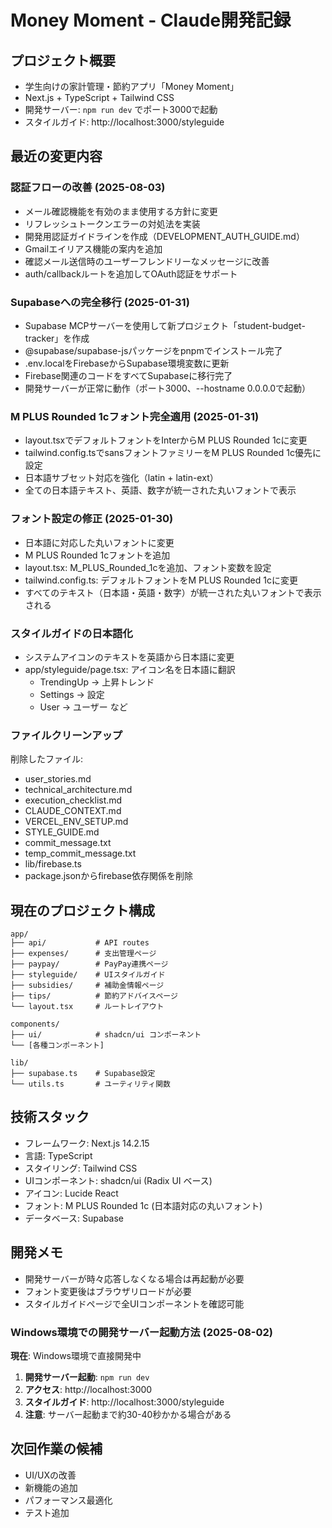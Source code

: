 # Money Moment - Claude開発記録

## プロジェクト概要
- 学生向けの家計管理・節約アプリ「Money Moment」
- Next.js + TypeScript + Tailwind CSS
- 開発サーバー: `npm run dev` でポート3000で起動
- スタイルガイド: http://localhost:3000/styleguide

## 最近の変更内容

### 認証フローの改善 (2025-08-03)
- メール確認機能を有効のまま使用する方針に変更
- リフレッシュトークンエラーの対処法を実装
- 開発用認証ガイドラインを作成（DEVELOPMENT_AUTH_GUIDE.md）
- Gmailエイリアス機能の案内を追加
- 確認メール送信時のユーザーフレンドリーなメッセージに改善
- auth/callbackルートを追加してOAuth認証をサポート

### Supabaseへの完全移行 (2025-01-31)
- Supabase MCPサーバーを使用して新プロジェクト「student-budget-tracker」を作成
- @supabase/supabase-jsパッケージをpnpmでインストール完了
- .env.localをFirebaseからSupabase環境変数に更新
- Firebase関連のコードをすべてSupabaseに移行完了
- 開発サーバーが正常に動作（ポート3000、--hostname 0.0.0.0で起動）

### M PLUS Rounded 1cフォント完全適用 (2025-01-31)
- layout.tsxでデフォルトフォントをInterからM PLUS Rounded 1cに変更
- tailwind.config.tsでsansフォントファミリーをM PLUS Rounded 1c優先に設定
- 日本語サブセット対応を強化（latin + latin-ext）
- 全ての日本語テキスト、英語、数字が統一された丸いフォントで表示

### フォント設定の修正 (2025-01-30)
- 日本語に対応した丸いフォントに変更
- M PLUS Rounded 1cフォントを追加
- layout.tsx: M_PLUS_Rounded_1cを追加、フォント変数を設定
- tailwind.config.ts: デフォルトフォントをM PLUS Rounded 1cに変更
- すべてのテキスト（日本語・英語・数字）が統一された丸いフォントで表示される

### スタイルガイドの日本語化
- システムアイコンのテキストを英語から日本語に変更
- app/styleguide/page.tsx: アイコン名を日本語に翻訳
  - TrendingUp → 上昇トレンド
  - Settings → 設定
  - User → ユーザー など

### ファイルクリーンアップ
削除したファイル:
- user_stories.md
- technical_architecture.md
- execution_checklist.md
- CLAUDE_CONTEXT.md
- VERCEL_ENV_SETUP.md
- STYLE_GUIDE.md
- commit_message.txt
- temp_commit_message.txt
- lib/firebase.ts
- package.jsonからfirebase依存関係を削除

## 現在のプロジェクト構成
```
app/
├── api/           # API routes
├── expenses/      # 支出管理ページ
├── paypay/        # PayPay連携ページ
├── styleguide/    # UIスタイルガイド
├── subsidies/     # 補助金情報ページ
├── tips/          # 節約アドバイスページ
└── layout.tsx     # ルートレイアウト

components/
├── ui/            # shadcn/ui コンポーネント
└── [各種コンポーネント]

lib/
├── supabase.ts    # Supabase設定
└── utils.ts       # ユーティリティ関数
```

## 技術スタック
- フレームワーク: Next.js 14.2.15
- 言語: TypeScript
- スタイリング: Tailwind CSS
- UIコンポーネント: shadcn/ui (Radix UI ベース)
- アイコン: Lucide React
- フォント: M PLUS Rounded 1c (日本語対応の丸いフォント)
- データベース: Supabase

## 開発メモ
- 開発サーバーが時々応答しなくなる場合は再起動が必要
- フォント変更後はブラウザリロードが必要
- スタイルガイドページで全UIコンポーネントを確認可能

### Windows環境での開発サーバー起動方法 (2025-08-02)
**現在**: Windows環境で直接開発中

1. **開発サーバー起動**: `npm run dev`
2. **アクセス**: http://localhost:3000
3. **スタイルガイド**: http://localhost:3000/styleguide
4. **注意**: サーバー起動まで約30-40秒かかる場合がある

## 次回作業の候補
- UI/UXの改善
- 新機能の追加
- パフォーマンス最適化
- テスト追加